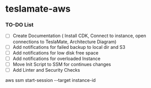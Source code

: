 # teslamate-aws

### TO-DO List

- [ ] Create Documentation ( Install CDK, Connect to instance, open connections to TeslaMate, Architecture Diagram)
- [ ] Add notifications for failed backup to local dir and S3
- [ ] Add notifications for low disk free space
- [ ] Add notifications for overloaded Instance
- [ ] Move Init Script to SSM for continues changes
- [ ] Add Linter and Security Checks

aws ssm start-session --target instance-id